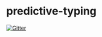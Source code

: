 # predictive-typing

[![Gitter](https://badges.gitter.im/Join%20Chat.svg)](https://gitter.im/rajarsheem/predictive-typing?utm_source=badge&utm_medium=badge&utm_campaign=pr-badge&utm_content=badge)